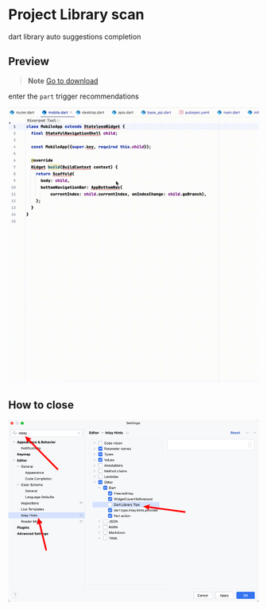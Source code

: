 # Project Library scan


dart library auto suggestions completion


## Preview

> **Note**
> [Go to download](https://plugins.jetbrains.com/plugin/18986-flutterx/edit/versions/stable/576724)

enter the `part` trigger recommendations

![Preview Gif](../../assets/gif/DartLibraryScanGif.gif)


## How to close

![close](../../assets/images/close.png)


